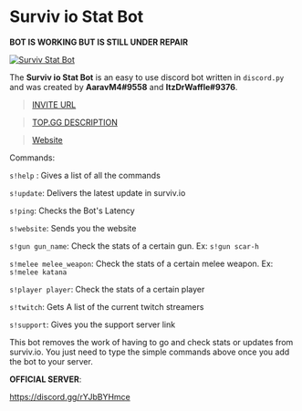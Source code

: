 # Surviv io Stat Bot 
**BOT IS WORKING BUT IS STILL UNDER REPAIR**

<a href="https://top.gg/bot/655541871006842891" >
  <img src="https://top.gg/api/widget/655541871006842891.svg" alt="Surviv Stat Bot" />
</a>

The **Surviv io Stat Bot** is an easy to use discord bot written in `discord.py` and was created by **AaravM4#9558** and **ItzDrWaffle#9376**.

> [INVITE URL](https://discordapp.com/api/oauth2/authorize?client_id=655541871006842891&permissions=0&scope=bot)

> [TOP.GG DESCRIPTION](https://top.gg/bot/655541871006842891)

> [Website](https://www.survivstatsbot.gq)

Commands:

`s!help` : Gives a list of all the commands

`s!update`: Delivers the latest update in surviv.io

`s!ping`: Checks the Bot's Latency

`s!website`: Sends you the website

`s!gun gun_name`: Check the stats of a certain gun. Ex: `s!gun scar-h`

`s!melee melee_weapon`: Check the stats of a certain melee weapon. Ex: `s!melee katana`

`s!player player`: Check the stats of a certain player

`s!twitch`: Gets A list of the current twitch streamers

`s!support`: Gives you the support server link


This bot removes the work of having to go and check stats or updates from surviv.io. You just need to type the simple commands above once you add the bot to your server.

**OFFICIAL SERVER**: 

https://discord.gg/rYJbBYHmce
